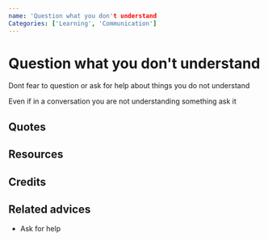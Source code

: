 ```yaml
---
name: 'Question what you don't understand
Categories: ['Learning', 'Communication']
---
```

# Question what you don't understand

Dont fear to question or ask for help about things you do not understand

Even if in a conversation you are not understanding something ask it

## Quotes

## Resources

## Credits

## Related advices

- Ask for help
